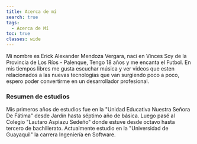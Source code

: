 ```yaml
---
title: Acerca de mí
search: true
tags:
  - Acerca de Mí
toc: true
classes: wide
---
```



Mi nombre es Erick Alexander Mendoza Vergara, nací en Vinces
Soy de la Provincia de Los Ríos - Palenque, 
Tengo 18 años y me encanta el Futbol.
En mis tiempos libres me gusta escuchar música y ver videos que esten relacionados a las nuevas tecnologías que van surgiendo poco a poco, 
espero poder convertirme en un desarrollador profesional.

### Resumen de estudios

 Mis primeros años de estudios fue en la "Unidad Educativa Nuestra Señora De Fátima" desde Jardín hasta séptimo año de básica.
 Luego pasé al Colegio "Lautaro Aspiazu Sedeño" donde estuve desde octavo hasta tercero de bachillerato. 
 Actualmente estudio en la "Universidad de Guayaquil" la carrera Ingeniería en Software.


